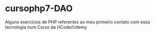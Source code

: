 # cursophp7-DAO
Alguns exercícios de PHP referentes ao meu primeiro contato com essa tecnologia
num Curso da HCode/Udemy
